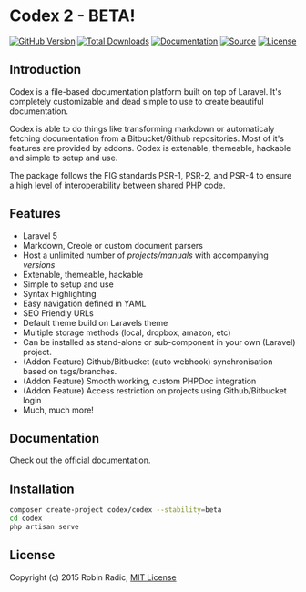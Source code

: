 Codex 2 - BETA! 
===============

[![GitHub Version](https://img.shields.io/github/tag/codex-project/core.svg?style=flat-square&label=version)](http://badge.fury.io/gh/codex-project%2Fcore)
[![Total Downloads](https://img.shields.io/packagist/dt/codex/core.svg?style=flat-square)](https://packagist.org/packages/codex/codex)
[![Documentation](https://img.shields.io/badge/goto-documentation-orange.svg?style=flat-square)](http://codex-project.ninja)
[![Source](http://img.shields.io/badge/source-codex-blue.svg?style=flat-square)](https://github.com/codex-project/codex)
[![License](http://img.shields.io/badge/license-MIT-brightgreen.svg?style=flat-square)](https://tldrlegal.com/license/mit-license)


Introduction
------------

Codex is a file-based documentation platform built on top of Laravel. It's completely customizable and dead simple to use to create beautiful documentation.

Codex is able to do things like transforming markdown or automaticaly fetching documentation from a Bitbucket/Github repositories. Most of it's features are provided by addons. Codex is extenable, themeable, hackable and simple to setup and use.

The package follows the FIG standards PSR-1, PSR-2, and PSR-4 to ensure a high level of interoperability between shared PHP code.


Features
--------

- Laravel 5
- Markdown, Creole or custom document parsers
- Host a unlimited number of _projects/manuals_ with accompanying _versions_
- Extenable, themeable, hackable 
- Simple to setup and use
- Syntax Highlighting
- Easy navigation defined in YAML
- SEO Friendly URLs
- Default theme build on Laravels theme
- Multiple storage methods (local, dropbox, amazon, etc)
- Can be installed as stand-alone or sub-component in your own (Laravel) project.
- (Addon Feature) Github/Bitbucket (auto webhook) synchronisation based on tags/branches. 
- (Addon Feature) Smooth working, custom PHPDoc integration
- (Addon Feature) Access restriction on projects using Github/Bitbucket login
- Much, much more!




Documentation
-------------

Check out the [official documentation](http://codex-project.ninja).


Installation
------------

```bash
composer create-project codex/codex --stability=beta
cd codex
php artisan serve
```


License
-------
Copyright (c) 2015 Robin Radic, [MIT License](LICENSE.md)
